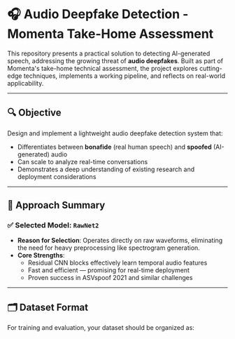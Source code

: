 # 🎧 Audio Deepfake Detection - Momenta Take-Home Assessment

This repository presents a practical solution to detecting AI-generated speech, addressing the growing threat of **audio deepfakes**. Built as part of Momenta's take-home technical assessment, the project explores cutting-edge techniques, implements a working pipeline, and reflects on real-world applicability.

---

## 🔍 Objective

Design and implement a lightweight audio deepfake detection system that:
- Differentiates between **bonafide** (real human speech) and **spoofed** (AI-generated) audio
- Can scale to analyze real-time conversations
- Demonstrates a deep understanding of existing research and deployment considerations

---

## 🧠 Approach Summary

### ✅ Selected Model: `RawNet2`

- **Reason for Selection**: Operates directly on raw waveforms, eliminating the need for heavy preprocessing like spectrogram generation.
- **Core Strengths**:
  - Residual CNN blocks effectively learn temporal audio features
  - Fast and efficient — promising for real-time deployment
  - Proven success in ASVspoof 2021 and similar challenges

---

## 🗂️ Dataset Format

For training and evaluation, your dataset should be organized as:

